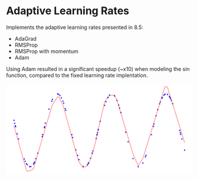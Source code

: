 # Adaptive Learning Rates

Implements the adaptive learning rates presented in 8.5:
 * AdaGrad
 * RMSProp
 * RMSProp with momentum
 * Adam

Using Adam resulted in a significant speedup (~x10) when modeling the sin function, compared to the fixed learning rate implentation.

![screenshot](sin-adam.png)
